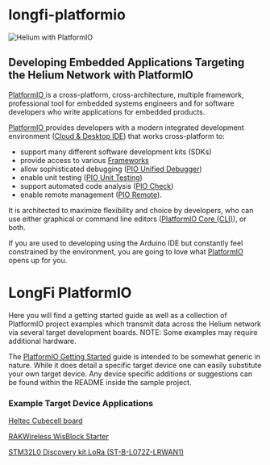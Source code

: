 # longfi-platformio
![Helium with PlatformIO][logo]

[logo]: assets/logo-horizontalblue_bug.png "Helium with PlatformIO"

## Developing Embedded Applications Targeting the Helium Network with PlatformIO

[PlatformIO ](https://platformio.org/)is a cross-platform, cross-architecture, multiple framework, professional tool for embedded systems engineers and for software developers who write applications for embedded products.

[PlatformIO ](https://platformio.org/)provides developers with a modern integrated development environment \([Cloud & Desktop IDE](https://docs.platformio.org/en/latest/integration/ide/index.html#ide)\) that works cross-platform to:
* support many different software development kits \(SDKs\)
* provide access to various [Frameworks](https://docs.platformio.org/en/latest/frameworks/index.html#frameworks)
* allow sophisticated debugging \([PIO Unified Debugger](https://docs.platformio.org/en/latest/plus/debugging.html#piodebug)\)
* enable unit testing \([PIO Unit Testing](https://docs.platformio.org/en/latest/plus/unit-testing.html#unit-testing)\)
* support automated code analysis \([PIO Check](https://docs.platformio.org/en/latest/plus/pio-check.html#piocheck)\)
* enable remote management \([PIO Remote](https://docs.platformio.org/en/latest/plus/pio-remote.html#pioremote)\).

It is architected to maximize flexibility and choice by developers, who can use either graphical or command line editors \([PlatformIO Core \(CLI\)](https://docs.platformio.org/en/latest/core/index.html#piocore)\), or both.

If you are used to developing using the Arduino IDE but constantly feel constrained by the environment, you are going to love what [PlatformIO ](https://platformio.org/)opens up for you.

# LongFi PlatformIO

Here you will find a getting started guide as well as a collection of PlatformIO project examples which transmit data across the Helium network via several target development boards. NOTE: Some examples may require additional hardware.


 The [PlatformIO Getting Started](getting-started.md) guide is intended to be somewhat generic in nature. While it does detail a specific target device one can easily substitute  your own target device. Any device specific additions or suggestions can be found within the README inside the sample project.

### Example Target Device Applications

[Heltec Cubecell board](Heltec-CubeCell-Board/README.md)

[RAKWireless WisBlock Starter](RAKWireless-WisBlock/README.md)

[STM32L0 Discovery kit LoRa (ST-B-L072Z-LRWAN1)](ST-B-L072Z-LRWAN1/README.md)


